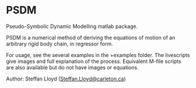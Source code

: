 # PSDM

Pseudo-Symbolic Dynamic Modelling matlab package.

PSDM is a numerical method of deriving the equations of motion of an arbitrary rigid body chain, in regressor form.

For usage, see the several examples in the +examples folder. The livescripts give images and full explanation of the process. Equivalent M-file scripts are also available but do not have images or equations.

Author: Steffan Lloyd (Steffan.Lloyd@carleton.ca)